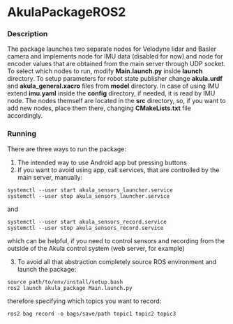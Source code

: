 # AkulaPackageROS2

### Description

The package launches two separate nodes for Velodyne lidar and Basler camera and implements node for IMU data (disabled for now) and node for encoder values that
are obtained from the main server through UDP socket. To select which nodes to run, modify **Main.launch.py** inside **launch** directory. To setup parameters for
robot state publisher change **akula.urdf** and **akula_general.xacro** files from **model** directory. In case of using IMU extend **imu.yaml** inside the 
**config** directory, if needed, it is read by IMU node. The nodes themself are located in the **src** directory, so, if you want to add new nodes, place them 
there, changing **CMakeLists.txt** file accordingly.

### Running

There are three ways to run the package:
1. The intended way to use Android app but pressing buttons
2. If you want to avoid using app, call services, that are controlled by the main server, manually:

```
systemctl --user start akula_sensors_launcher.service
systemctl --user stop akula_sensors_launcher.service
```
and

```
systemctl --user start akula_sensors_record.service
systemctl --user stop akula_sensors_record.service
```
which can be helpful, if you need to control sensors and recording from the outside of the Akula control system (web server, for example)

3. To avoid all that abstraction completely source ROS environment and launch the package:

```
source path/to/env/install/setup.bash
ros2 launch akula_package Main.launch.py
```
therefore specifying which topics you want to record:

```
ros2 bag record -o bags/save/path topic1 topic2 topic3
```
